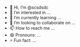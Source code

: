 - 👋 Hi, I’m @scsdsdc
- 👀 I’m interested in ...
- 🌱 I’m currently learning ...
- 💞️ I’m looking to collaborate on ...
- 📫 How to reach me ...
- 😄 Pronouns: ...
- ⚡ Fun fact: ...

<!---
scsdsdc/scsdsdc is a ✨ special ✨ repository because its `README.md` (this file) appears on your GitHub profile.
You can click the Preview link to take a look at your changes.
--->
